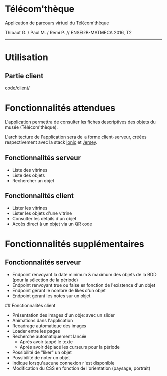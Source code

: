 Télécom'thèque
==============

Application de parcours virtuel du Télécom'thèque

Thibaut G. / Paul M. / Rémi P. // ENSEIRB-MATMECA 2016, T2

-------------------------------------------------

# Utilisation

## Partie client

[code/client/](code/client/)

# Fonctionnalités attendues

L'application permettra de consulter les fiches descriptives des objets du musée (Télécom'thèque).

L'architecture de l'application sera de la forme client-serveur, créées respectivement avec la stack [Ionic](http://ionicframework.com/) et [Jersey](https://jersey.java.net/).

## Fonctionnalités serveur

* Liste des vitrines
* Liste des objets
* Rechercher un objet

## Fonctionnalités client

* Lister les vitrines
* Lister les objets d'une vitrine
* Consulter les détails d'un objet
* Accès direct à un objet via un QR code

# Fonctionnalités supplémentaires

## Fonctionnalités serveur

* Endpoint renvoyant la date minimum & maximum des objets de la BDD (pour la sélection de la période)
* Endpoint renvoyant true ou false en fonction de l'existence d'un objet
* Endpoint gérant le nombre de likes d'un objet
* Endpoint gérant les notes sur un objet

## Fonctionnalités client

* Présentation des images d'un objet avec un slider
* Animations dans l'application
* Recadrage automatique des images
* Loader entre les pages
* Recherche automatiquement lancée
    * Après avoir tappé le texte
    * Après avoir déplacé les curseurs pour la période
* Possibilité de "liker" un objet
* Possibilité de noter un objet
* Indique lorsqu'aucune connexion n'est disponible
* Modification du CSS en fonction de l'orientation (paysage, portrait)
